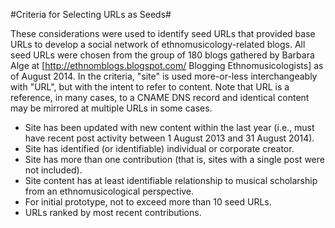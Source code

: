 #Criteria for Selecting URLs as Seeds#

These considerations were used to identify seed URLs that provided base URLs to develop a social network of ethnomusicology-related blogs. All seed URLs were chosen from the group of 180 blogs gathered by Barbara Alge at [http://ethnomblogs.blogspot.com/ Blogging Ethnomusicologists] as of August 2014. In the criteria, "site" is used more-or-less interchangeably with "URL", but with the intent to refer to content. Note that URL is a reference, in many cases, to a CNAME DNS record and identical content may be mirrored at multiple URLs in some cases. 

  * Site has been updated with new content within the last year (i.e., must have recent post activity between 1 August 2013 and 31 August 2014).
  * Site has identified (or identifiable) individual or corporate creator. 
  * Site has more than one contribution (that is, sites with a single post were not included).
  * Site content has at least identifiable relationship to musical scholarship from an ethnomusicological perspective.
  * For initial prototype, not to exceed more than 10 seed URLs.
  * URLs ranked by most recent contributions. 